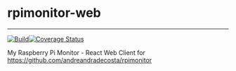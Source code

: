 # rpimonitor-web
---
[![Build][Build-Image]][Build-URL][![Coverage Status][Coverage-Image]][Coverage-URL]

My Raspberry Pi Monitor - React Web Client for https://github.com/andreandradecosta/rpimonitor


[Build-Image]:https://travis-ci.org/andreandradecosta/rpimonitor-web.svg?branch=master
[Build-URL]: https://travis-ci.org/andreandradecosta/rpimonitor-web
[Coverage-Image]: https://coveralls.io/repos/github/andreandradecosta/rpimonitor-web/badge.svg?branch=master
[Coverage-URL]: https://coveralls.io/github/andreandradecosta/rpimonitor-web?branch=master
